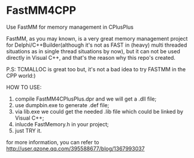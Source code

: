 # FastMM4CPP
Use FastMM for memory management in CPlusPlus

FastMM, as you may known, is a very great memory management project for Delphi/C++Builder(although it's not as FAST 
in (heavy) multi threaded situations as in single thread situations by now), but it can not be used directly in 
Visual C++, and that's the reason why this repo's created.

P.S: TCMALLOC is great too but, it's not a bad idea to try FASTMM in the CPP world:)


HOW TO USE:
1) compile FastMM4CPlusPlus.dpr and we will get a .dll file;
2) use dumpbin.exe to generate .def file;
3) via lib.exe we could get the needed .lib file which could be linked by Visual C++;
4) inlucde FastMemory.h in your project;
5) just TRY it.

for more information, you can refer to http://user.qzone.qq.com/395588677/blog/1367993037
